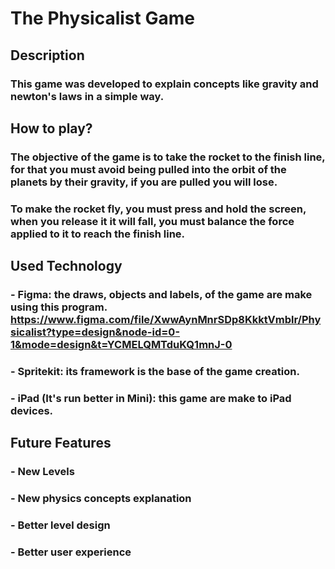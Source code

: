 #  The Physicalist Game


## Description 

### This game was developed to explain concepts like gravity and newton's laws in a simple way.

## How to play?

### The objective of the game is to take the rocket to the finish line, for that you must avoid being pulled into the orbit of the planets by their gravity, if you are pulled you will lose.
### To make the rocket fly, you must press and hold the screen, when you release it it will fall, you must balance the force applied to it to reach the finish line.

## Used Technology

### - Figma: the draws, objects and labels, of the game are make using this program. https://www.figma.com/file/XwwAynMnrSDp8KkktVmblr/Physicalist?type=design&node-id=0-1&mode=design&t=YCMELQMTduKQ1mnJ-0
### - Spritekit: its framework is the base of the game creation.
### - iPad (It's run better in Mini): this game are make to iPad devices. 

## Future Features 

### - New Levels
### - New physics concepts explanation 
### - Better level design 
### - Better user experience

